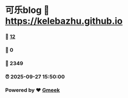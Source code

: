 # 可乐blog :link: https://kelebazhu.github.io 
### :page_facing_up: [12](https://kelebazhu.github.io/tag.html) 
### :speech_balloon: 0 
### :hibiscus: 2349 
### :alarm_clock: 2025-09-27 15:50:00 
### Powered by :heart: [Gmeek](https://github.com/Meekdai/Gmeek)
